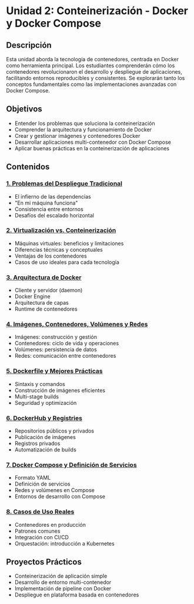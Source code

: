 # Unidad 2: Conteinerización - Docker y Docker Compose

## Descripción
Esta unidad aborda la tecnología de contenedores, centrada en Docker como herramienta principal. Los estudiantes comprenderán cómo los contenedores revolucionaron el desarrollo y despliegue de aplicaciones, facilitando entornos reproducibles y consistentes. Se explorarán tanto los conceptos fundamentales como las implementaciones avanzadas con Docker Compose.

## Objetivos
- Entender los problemas que soluciona la conteinerización
- Comprender la arquitectura y funcionamiento de Docker
- Crear y gestionar imágenes y contenedores Docker
- Desarrollar aplicaciones multi-contenedor con Docker Compose
- Aplicar buenas prácticas en la conteinerización de aplicaciones

## Contenidos

### [1. Problemas del Despliegue Tradicional](01-Problemas-Despliegue-Tradicional/README.md)
- El infierno de las dependencias
- "En mi máquina funciona"
- Consistencia entre entornos
- Desafíos del escalado horizontal

### [2. Virtualización vs. Conteinerización](02-Virtualizacion-vs-Containerizacion/README.md)
- Máquinas virtuales: beneficios y limitaciones
- Diferencias técnicas y conceptuales
- Ventajas de los contenedores
- Casos de uso ideales para cada tecnología

### [3. Arquitectura de Docker](03-Arquitectura-Docker/README.md)
- Cliente y servidor (daemon)
- Docker Engine
- Arquitectura de capas
- Runtime de contenedores

### [4. Imágenes, Contenedores, Volúmenes y Redes](04-Imagenes-Contenedores-Volumenes-Redes/README.md)
- Imágenes: construcción y gestión
- Contenedores: ciclo de vida y operaciones
- Volúmenes: persistencia de datos
- Redes: comunicación entre contenedores

### [5. Dockerfile y Mejores Prácticas](05-Dockerfile-Buenas-Practicas/README.md)
- Sintaxis y comandos
- Construcción de imágenes eficientes
- Multi-stage builds
- Seguridad y optimización

### [6. DockerHub y Registries](06-DockerHub-Registries/README.md)
- Repositorios públicos y privados
- Publicación de imágenes
- Registros privados
- Automatización de builds

### [7. Docker Compose y Definición de Servicios](07-Docker-Compose/README.md)
- Formato YAML
- Definición de servicios
- Redes y volúmenes en Compose
- Entornos de desarrollo con Compose

### [8. Casos de Uso Reales](08-Casos-Uso-Reales/README.md)
- Contenedores en producción
- Patrones comunes
- Integración con CI/CD
- Orquestación: introducción a Kubernetes

## Proyectos Prácticos
- Conteinerización de aplicación simple
- Desarrollo de entorno multi-contenedor
- Implementación de pipeline con Docker
- Despliegue en plataforma basada en contenedores
